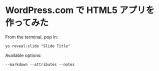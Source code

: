 
# WordPress.com で HTML5 アプリを作ってみた

From the terminal, pop in:

  ```yo reveal:slide "Slide Title"```

Available options:

 ```--markdown --attributes --notes```
